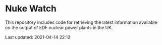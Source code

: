 # Nuke Watch

This repository includes code for retrieving the latest information available on the output of EDF nuclear power plants in the UK.

Last updated: 2021-04-14 22:12